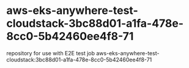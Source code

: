 # aws-eks-anywhere-test-cloudstack-3bc88d01-a1fa-478e-8cc0-5b42460ee4f8-71
repository for use with E2E test job aws-eks-anywhere-test-cloudstack:3bc88d01-a1fa-478e-8cc0-5b42460ee4f8-71
